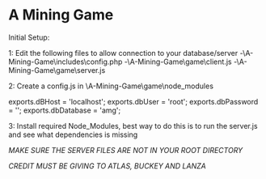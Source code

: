 # A Mining Game

Initial Setup:

1: Edit the following files to allow connection to your database/server
                                          -\A-Mining-Game\includes\config.php
                                          -\A-Mining-Game\game\client.js
                                          -\A-Mining-Game\game\server.js
                                          
                                          
2: Create a config.js in \A-Mining-Game\game\node_modules

exports.dBHost = 'localhost';
exports.dbUser = 'root';
exports.dbPassword = '';
exports.dbDatabase = 'amg';               

3: Install required Node_Modules, best way to do this is to run the server.js and see what dependencies is missing

*MAKE SURE THE SERVER FILES ARE NOT IN YOUR ROOT DIRECTORY*

*CREDIT MUST BE GIVING TO ATLAS, BUCKEY AND LANZA*
